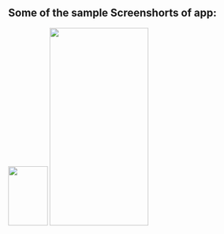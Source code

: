 ## Some of the sample Screenshorts of app:
<img src="https://github.com/RagulParajuli/Tip-Calculator/assets/117198787/b20bffa6-f390-4b14-99a3-6fc72613aec2"  height="120" width="80" />
<img src="https://github.com/RagulParajuli/Tip-Calculator/assets/117198787/a86733b0-4365-42e9-9892-96cad152fa53" height="400" width="200" />
